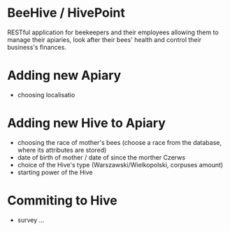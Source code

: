 # BeeHive / HivePoint

RESTful application for beekeepers and their employees allowing them to manage their apiaries, look after their bees' health and control their business's finances.

# Adding new Apiary
* choosing localisatio

# Adding new Hive to Apiary
* choosing the race of mother's bees (choose a race from the database, where its attributes are stored)
* date of birth of mother / date of since the morther Czerws
* choice of the Hive's type (Warszawski/Wielkopolski, corpuses amount)
* starting power of the Hive

# Commiting to Hive
* survey
...
